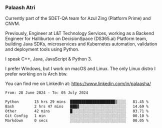 ### Palaash Atri

Currently part of the SDET-QA team for Azul Zing (Platform Prime) and CNVM. 

Previously, Engineer at L&T Technology Services, working as a Backend Engineer for Halliburton on DecisionSpace (DS365.ai) Platform team, building Java SDKs, microservices and Kubernetes automation, validation and deployment tools using Python.

I speak C++, Java, JavaScript & Python 3.

I prefer Windows, but I work on macOS and Linux. The only Linux distro I prefer working on is Arch btw.

You can find me on LinkedIn at: https://www.linkedin.com/in/palaasha/

<!--START_SECTION:waka-->

```txt
From: 28 June 2024 - To: 05 July 2024

Python       15 hrs 29 mins  ████████████████████▒░░░░   81.45 %
Bash         2 hrs 47 mins   ███▓░░░░░░░░░░░░░░░░░░░░░   14.69 %
Other        42 mins         █░░░░░░░░░░░░░░░░░░░░░░░░   03.71 %
Git Config   1 min           ░░░░░░░░░░░░░░░░░░░░░░░░░   00.10 %
Markdown     0 secs          ░░░░░░░░░░░░░░░░░░░░░░░░░   00.05 %
```

<!--END_SECTION:waka-->

